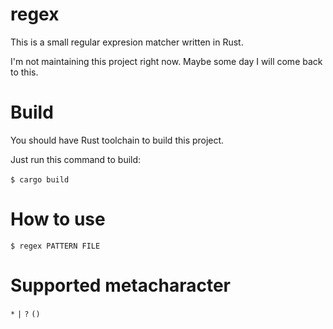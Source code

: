 # regex
This is a small regular expresion matcher written in Rust.

I'm not maintaining this project right now. Maybe some day I will come back to this.
# Build
You should have Rust toolchain to build this project.

Just run this command to build:\
\
`$ cargo build`
# How to use
`$ regex PATTERN FILE`
# Supported metacharacter
`*` `|` `?` `()`
